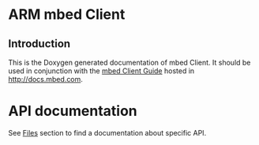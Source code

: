 ARM mbed Client
================

## Introduction
This is the Doxygen generated documentation of mbed Client.
It should be used in conjunction with the [mbed Client Guide](https://docs.mbed.com/docs/mbed-client-guide/en/latest/)
hosted in http://docs.mbed.com.

# API documentation

See [Files](files.html) section to find a documentation about specific API.
